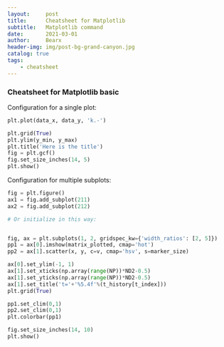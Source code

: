```yaml
---
layout:     post
title:      Cheatsheet for Matplotlib
subtitle:   Matplotlib command
date:       2021-03-01
author:     Bearx
header-img: img/post-bg-grand-canyon.jpg
catalog: true
tags:
    - cheatsheet
---
```


### Cheatsheet for Matplotlib basic

Configuration for a single plot:
```python
plt.plot(data_x, data_y, 'k.-')

plt.grid(True)
plt.ylim(y_min, y_max)
plt.title('Here is the title')
fig = plt.gcf()
fig.set_size_inches(14, 5)
plt.show()
```

Configuration for multiple subplots:
```python
fig = plt.figure()
ax1 = fig.add_subplot(211)
ax2 = fig.add_subplot(212)

# Or initialize in this way:


fig, ax = plt.subplots(1, 2, gridspec_kw={'width_ratios': [2, 5]})
pp1 = ax[0].imshow(matrix_plotted, cmap='hot')
pp2 = ax[1].scatter(x, y, c=v, cmap='hsv', s=marker_size)

ax[0].set_ylim(-1, 1)
ax[1].set_xticks(np.array(range(NP))*ND2-0.5)
ax[1].set_yticks(np.array(range(NP))*ND2-0.5)
ax[1].set_title('t='+'%5.4f'%(t_history[t_index]))
plt.grid(True)

pp1.set_clim(0,1)
pp2.set_clim(0,1)
plt.colorbar(pp1)

fig.set_size_inches(14, 10)
plt.show()

```
